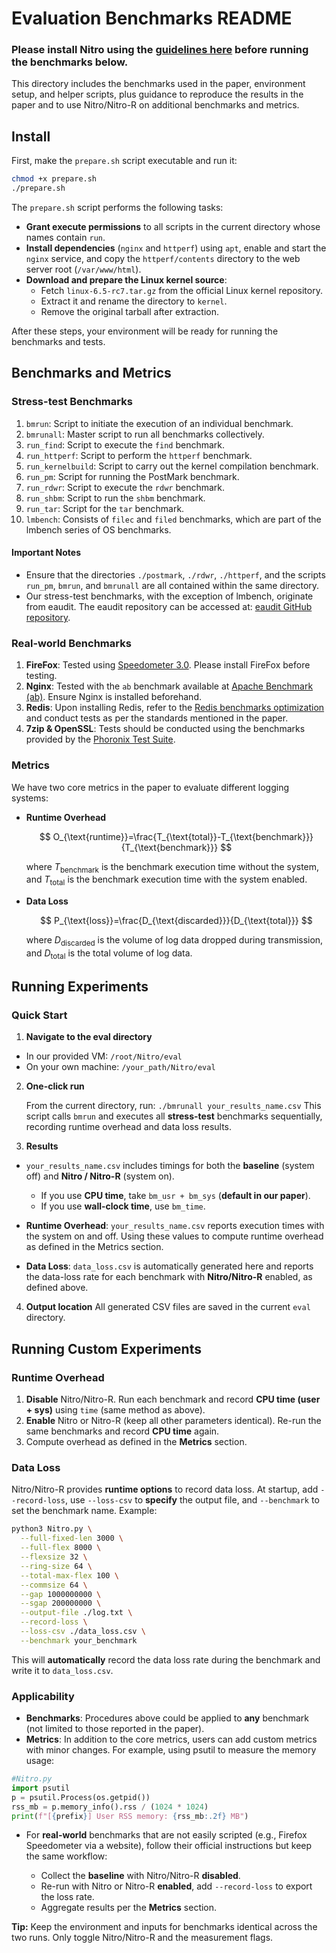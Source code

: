 # Evaluation Benchmarks README

### Please install **Nitro** using the [guidelines here](https://github.com/DART-Laboratory/Nitro/blob/main/README.md) before running the benchmarks below.

This directory includes the benchmarks used in the paper, environment setup, and helper scripts, plus guidance to reproduce the results in the paper and to use Nitro/Nitro-R on additional benchmarks and metrics.

## Install

First, make the `prepare.sh` script executable and run it:

```bash
chmod +x prepare.sh
./prepare.sh
```
The `prepare.sh` script performs the following tasks:

- **Grant execute permissions** to all scripts in the current directory whose names contain `run`.
- **Install dependencies** (`nginx` and `httperf`) using `apt`, enable and start the `nginx` service, and copy the `httperf/contents` directory to the web server root (`/var/www/html`).
- **Download and prepare the Linux kernel source**:
  - Fetch `linux-6.5-rc7.tar.gz` from the official Linux kernel repository.
  - Extract it and rename the directory to `kernel`.
  - Remove the original tarball after extraction.

After these steps, your environment will be ready for running the benchmarks and tests.

## Benchmarks and Metrics

### Stress-test Benchmarks

1. `bmrun`: Script to initiate the execution of an individual benchmark.
2. `bmrunall`: Master script to run all benchmarks collectively.
3. `run_find`: Script to execute the `find` benchmark.
4. `run_httperf`: Script to perform the `httperf` benchmark.
5. `run_kernelbuild`: Script to carry out the kernel compilation benchmark.
6. `run_pm`: Script for running the PostMark benchmark.
7. `run_rdwr`: Script to execute the `rdwr` benchmark.
8. `run_shbm`: Script to run the `shbm` benchmark.
9. `run_tar`: Script for the `tar` benchmark.
10. `lmbench`: Consists of `filec` and `filed` benchmarks, which are part of the lmbench series of OS benchmarks.

#### Important Notes

- Ensure that the directories `./postmark`, `./rdwr`, `./httperf`, and the scripts `run_pm`, `bmrun`, and `bmrunall` are all contained within the same directory.
- Our stress-test benchmarks, with the exception of lmbench, originate from eaudit. The eaudit repository can be accessed at: [eaudit GitHub repository](https://github.com/seclab-stonybrook/eaudit).

### Real-world Benchmarks

1. **FireFox**: Tested using [Speedometer 3.0](https://browserbench.org/Speedometer3.0/). Please install FireFox before testing.
2. **Nginx**: Tested with the `ab` benchmark available at [Apache Benchmark (ab)](https://httpd.apache.org/docs/current/programs/ab.html). Ensure Nginx is installed beforehand.
3. **Redis**: Upon installing Redis, refer to the [Redis benchmarks optimization](https://redis.io/docs/latest/operate/oss_and_stack/management/optimization/benchmarks/) and conduct tests as per the standards mentioned in the paper.
4. **7zip & OpenSSL**: Tests should be conducted using the benchmarks provided by the [Phoronix Test Suite](https://www.phoronix-test-suite.com/).

### Metrics

We have two core metrics in the paper to evaluate different logging systems:

* **Runtime Overhead**

  $$
  O_{\text{runtime}}=\frac{T_{\text{total}}-T_{\text{benchmark}}}{T_{\text{benchmark}}}
  $$

  where $T_{\text{benchmark}}$ is the benchmark execution time without the system, and $T_{\text{total}}$ is the benchmark execution time with the system enabled.

* **Data Loss**

  $$
  P_{\text{loss}}=\frac{D_{\text{discarded}}}{D_{\text{total}}}
  $$

  where $D_{\text{discarded}}$ is the volume of log data dropped during transmission, and $D_{\text{total}}$ is the total volume of log data.


## Running Experiments

### Quick Start

1. **Navigate to the eval directory**

* In our provided VM: `/root/Nitro/eval`
* On your own machine: `/your_path/Nitro/eval`

2. **One-click run**

   From the current directory, run: `./bmrunall your_results_name.csv`
   This script calls `bmrun` and executes all **stress-test** benchmarks sequentially, recording runtime overhead and data loss results.


3. **Results**

* `your_results_name.csv` includes timings for both the **baseline** (system off) and **Nitro / Nitro-R** (system on).

  * If you use **CPU time**, take `bm_usr + bm_sys` (**default in our paper**).
  * If you use **wall-clock time**, use `bm_time`.
  
* **Runtime Overhead**: `your_results_name.csv` reports execution times with the system on and off. Using these values to compute runtime overhead as defined in the Metrics section.

* **Data Loss**: `data_loss.csv` is automatically generated here and reports the data-loss rate for each benchmark with **Nitro/Nitro-R** enabled, as defined above.

4. **Output location**
   All generated CSV files are saved in the current `eval` directory.


## Running Custom Experiments

### Runtime Overhead

1. **Disable** Nitro/Nitro-R. Run each benchmark and record **CPU time (user + sys)** using `time` (same method as above).
2. **Enable** Nitro or Nitro-R (keep all other parameters identical). Re-run the same benchmarks and record **CPU time** again.
3. Compute overhead as defined in the **Metrics** section.

### Data Loss

Nitro/Nitro-R provides **runtime options** to record data loss. At startup, add `--record-loss`, use `--loss-csv` to **specify** the output file, and `--benchmark` to set the benchmark name. Example:

```bash
python3 Nitro.py \
  --full-fixed-len 3000 \
  --full-flex 8000 \
  --flexsize 32 \
  --ring-size 64 \
  --total-max-flex 100 \
  --commsize 64 \
  --gap 1000000000 \
  --sgap 200000000 \
  --output-file ./log.txt \
  --record-loss \
  --loss-csv ./data_loss.csv \
  --benchmark your_benchmark
```

This will **automatically** record the data loss rate during the benchmark and write it to `data_loss.csv`.

### Applicability

* **Benchmarks**: Procedures above could be applied to **any** benchmark (not limited to those reported in the paper).  
* **Metrics**: In addition to the core metrics, users can add custom metrics with minor changes. For example, using psutil to measure the memory usage:

```python
#Nitro.py
import psutil
p = psutil.Process(os.getpid())
rss_mb = p.memory_info().rss / (1024 * 1024)
print(f"[{prefix}] User RSS memory: {rss_mb:.2f} MB")
```

* For **real-world** benchmarks that are not easily scripted (e.g., Firefox Speedometer via a website), follow their official instructions but keep the same workflow:

  * Collect the **baseline** with Nitro/Nitro-R **disabled**.
  * Re-run with Nitro or Nitro-R **enabled**, add `--record-loss` to export the loss rate.
  * Aggregate results per the **Metrics** section.

**Tip:** Keep the environment and inputs for benchmarks identical across the two runs. Only toggle Nitro/Nitro-R and the measurement flags.


